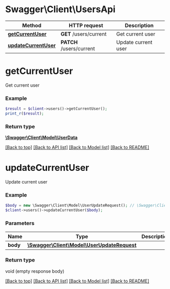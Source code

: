 # Swagger\Client\UsersApi

Method | HTTP request | Description
------------- | ------------- | -------------
[**getCurrentUser**](UsersApi.md#getCurrentUser) | **GET** /users/current | Get current user
[**updateCurrentUser**](UsersApi.md#updateCurrentUser) | **PATCH** /users/current | Update current user


# **getCurrentUser**

Get current user

### Example
```php
$result = $client->users()->getCurrentUser();
print_r($result);
```



### Return type

[**\Swagger\Client\Model\UserData**](../Model/UserData.md)

[[Back to top]](#) [[Back to API list]](../../README.md#documentation-for-api-endpoints) [[Back to Model list]](../../README.md#documentation-for-models) [[Back to README]](../../README.md)

# **updateCurrentUser**

Update current user

### Example
```php
$body = new \Swagger\Client\Model\UserUpdateRequest(); // \Swagger\Client\Model\UserUpdateRequest | 
$client->users()->updateCurrentUser($body);
```


### Parameters
Name | Type | Description  | Notes
------------- | ------------- | ------------- | -------------
 **body** | [**\Swagger\Client\Model\UserUpdateRequest**](../Model/UserUpdateRequest.md)|  |

### Return type

void (empty response body)

[[Back to top]](#) [[Back to API list]](../../README.md#documentation-for-api-endpoints) [[Back to Model list]](../../README.md#documentation-for-models) [[Back to README]](../../README.md)

